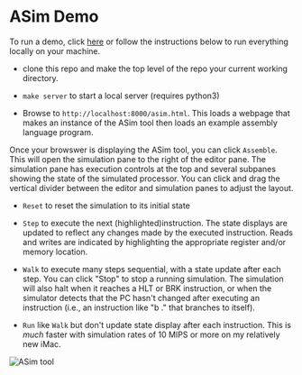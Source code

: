 # ASim Demo

To run a demo, click
<a href="https://people.csail.mit.edu/cjt/asim/asim.html" target="_blank">here</a>
or follow the instructions below to run everything locally
on your machine.

* clone this repo and make the top level of the repo your current
  working directory.

* `make server` to start a local server (requires python3)

* Browse to `http://localhost:8000/asim.html`.  This loads a webpage
that makes an instance of the ASim tool then loads an example assembly
language program.

Once your browswer is displaying the ASim tool, you can click
`Assemble`.  This will open the simulation pane to the right of the
editor pane.  The simulation pane has execution controls at the top
and several subpanes showing the state of the simulated processor.
You can click and drag the vertical divider between the editor and
simulation panes to adjust the layout.

* `Reset` to reset the simulation to its initial state

* `Step` to execute the next (highlighted)instruction.  The state
  displays are updated to reflect any changes made by the executed
  instruction.  Reads and writes are indicated by highlighting the
  appropriate register and/or memory location.

* `Walk` to execute many steps sequential, with a state update
  after each step.  You can click "Stop" to stop a running simulation.
  The simulation will also halt when it reaches a HLT or BRK instruction,
  or when the simulator detects that the PC hasn't changed after executing
  an instruction (i.e., an instruction like "b ." that branches to itself).

* `Run` like `Walk` but don't update state display after each instruction.
  This is *much* faster with simulation rates of 10 MIPS or more on my
  relatively new iMac.

![ASim tool](https://github.com/computation-structures/asim/blob/main/docs/asim.png?raw=true)
